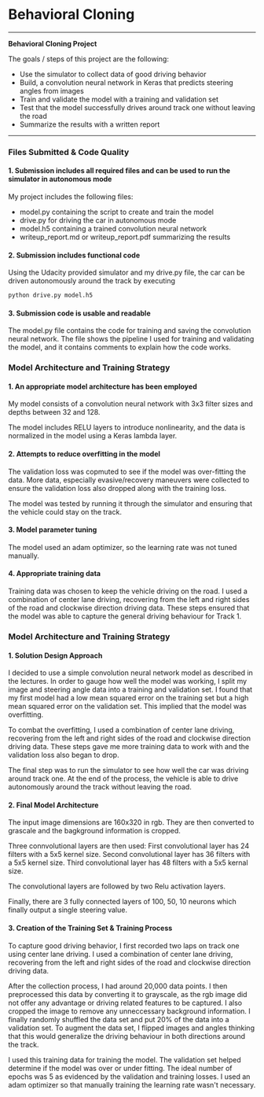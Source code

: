# **Behavioral Cloning** 

---

**Behavioral Cloning Project**

The goals / steps of this project are the following:
* Use the simulator to collect data of good driving behavior
* Build, a convolution neural network in Keras that predicts steering angles from images
* Train and validate the model with a training and validation set
* Test that the model successfully drives around track one without leaving the road
* Summarize the results with a written report

---
### Files Submitted & Code Quality

#### 1. Submission includes all required files and can be used to run the simulator in autonomous mode

My project includes the following files:
* model.py containing the script to create and train the model
* drive.py for driving the car in autonomous mode
* model.h5 containing a trained convolution neural network 
* writeup_report.md or writeup_report.pdf summarizing the results

#### 2. Submission includes functional code
Using the Udacity provided simulator and my drive.py file, the car can be driven autonomously around the track by executing 
```sh
python drive.py model.h5
```

#### 3. Submission code is usable and readable

The model.py file contains the code for training and saving the convolution neural network. The file shows the pipeline I used for training and validating the model, and it contains comments to explain how the code works.

### Model Architecture and Training Strategy

#### 1. An appropriate model architecture has been employed

My model consists of a convolution neural network with 3x3 filter sizes and depths between 32 and 128.

The model includes RELU layers to introduce nonlinearity, and the data is normalized in the model using a Keras lambda layer. 

#### 2. Attempts to reduce overfitting in the model

The validation loss was copmuted to see if the model was over-fitting the data. More data, especially evasive/recovery maneuvers were collected to ensure the validation loss also dropped along with the training loss. 

The model was tested by running it through the simulator and ensuring that the vehicle could stay on the track.

#### 3. Model parameter tuning

The model used an adam optimizer, so the learning rate was not tuned manually.

#### 4. Appropriate training data

Training data was chosen to keep the vehicle driving on the road. I used a combination of center lane driving, recovering from the left and right sides of the road and clockwise direction driving data. These steps ensured that the model was able to capture the general driving behaviour for Track 1.

### Model Architecture and Training Strategy

#### 1. Solution Design Approach

I decided to use a simple convolution neural network model as described in the lectures. In order to gauge how well the model was working, I split my image and steering angle data into a training and validation set. I found that my first model had a low mean squared error on the training set but a high mean squared error on the validation set. This implied that the model was overfitting. 

To combat the overfitting, I used a combination of center lane driving, recovering from the left and right sides of the road and clockwise direction driving data. These steps gave me more training data to work with and the validation loss also began to drop.

The final step was to run the simulator to see how well the car was driving around track one. At the end of the process, the vehicle is able to drive autonomously around the track without leaving the road.

#### 2. Final Model Architecture

The input image dimensions are 160x320 in rgb. They are then converted to grascale and the bagkground information is cropped.

Three connvolutional layers are then used: 
First convolutional layer has 24 filters with a 5x5 kernel size. 
Second convolutional layer has 36 filters with a 5x5 kernel size.
Third convolutional layer has 48 filters with a 5x5 kernal size.

The convolutional layers are followed by two Relu activation layers.

Finally, there are 3 fully connected layers of 100, 50, 10 neurons which finally output a single steering value. 


#### 3. Creation of the Training Set & Training Process

To capture good driving behavior, I first recorded two laps on track one using center lane driving. I used a combination of center lane driving, recovering from the left and right sides of the road and clockwise direction driving data. 

After the collection process, I had around 20,000 data points. I then preprocessed this data by converting it to grayscale, as the rgb image did not offer any advantage or driving related features to be captured. I also cropped the image to remove any unneccessary background information. I finally randomly shuffled the data set and put 20% of the data into a validation set. To augment the data set, I flipped images and angles thinking that this would generalize the driving behaviour in both directions around the track.

I used this training data for training the model. The validation set helped determine if the model was over or under fitting. The ideal number of epochs was 5 as evidenced by the validation and training losses. I used an adam optimizer so that manually training the learning rate wasn't necessary.
